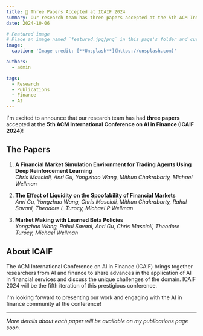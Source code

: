 ```yaml
---
title: 🎉 Three Papers Accepted at ICAIF 2024
summary: Our research team has three papers accepted at the 5th ACM International Conference on AI in Finance
date: 2024-10-06

# Featured image
# Place an image named `featured.jpg/png` in this page's folder and customize its options here.
image:
  caption: 'Image credit: [**Unsplash**](https://unsplash.com)'

authors:
  - admin

tags:
  - Research
  - Publications
  - Finance
  - AI
---
```


I'm excited to announce that our research team has had **three papers** accepted at the **5th ACM International Conference on AI in Finance (ICAIF 2024)**!

## The Papers

1. **A Financial Market Simulation Environment for Trading Agents Using Deep Reinforcement Learning**  
   *Chris Mascioli, Anri Gu, Yongzhao Wang, Mithun Chakraborty, Michael Wellman*  
   

2. **The Effect of Liquidity on the Spoofability of Financial Markets**  
   *Anri Gu, Yongzhao Wang, Chris Mascioli, Mithun Chakraborty, Rahul Savani, Theodore L Turocy, Michael P Wellman*  
   

3. **Market Making with Learned Beta Policies**  
   *Yongzhao Wang, Rahul Savani, Anri Gu, Chris Mascioli, Theodore Turocy, Michael Wellman*  
   

## About ICAIF

The ACM International Conference on AI in Finance (ICAIF) brings together researchers from AI and finance to share advances in the application of AI in financial services and discuss the unique challenges of the domain. ICAIF 2024 will be the fifth iteration of this prestigious conference.

I'm looking forward to presenting our work and engaging with the AI in finance community at the conference!

---

*More details about each paper will be available on my publications page soon.* 